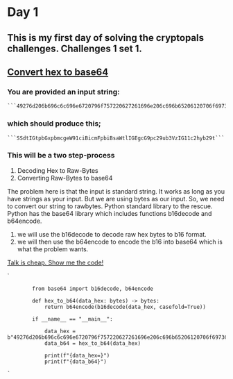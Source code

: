 # Day 1

## This is my first day of solving the cryptopals challenges. Challenges 1 set 1. 

## [Convert hex to base64](https://cryptopals.com/sets/1/challenges/1)

### You are provided an input string:
    ```49276d206b696c6c696e6720796f757220627261696e206c696b65206120706f69736f6e6f7573206d757368726f6f6d```

### which should produce this;
    ```SSdtIGtpbGxpbmcgeW91ciBicmFpbiBsaWtlIGEgcG9pc29ub3VzIG11c2hyb29t```

### This will be a two step-process
1. Decoding Hex to Raw-Bytes
2. Converting Raw-Bytes to base64

> 

The problem here is that the input is standard string. It works as long as you have strings as your input. But we are using  bytes as our input. So, we need to convert our string to rawbytes.
Python standard library to the rescue. Python has the base64 library which includes functions b16decode and b64encode.

>

1. we will use the b16decode to decode raw hex bytes to b16 format.
2. we will then use the b64encode to encode the b16 into base64 which is what the problem wants.

[Talk is cheap. Show me the code!](https://www.goodreads.com/quotes/437173-talk-is-cheap-show-me-the-code)

`

            from base64 import b16decode, b64encode

            def hex_to_b64(data_hex: bytes) -> bytes:
                return b64encode(b16decode(data_hex, casefold=True))

            if __name__ == "__main__":

                data_hex = b"49276d206b696c6c696e6720796f757220627261696e206c696b65206120706f69736f6e6f7573206d757368726f6f6d"  
                data_b64 = hex_to_b64(data_hex)

                print(f"{data_hex=}")
                print(f"{data_b64}")

    `